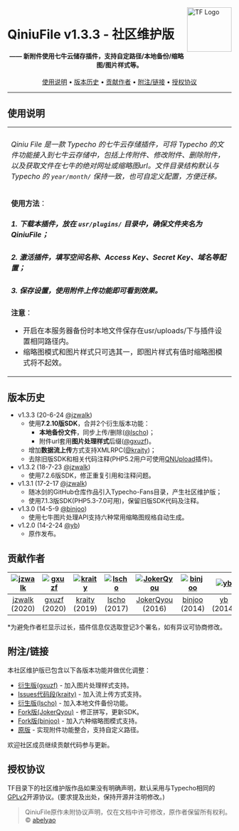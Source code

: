 <a href="https://typecho-fans.github.io">
    <img src="https://typecho-fans.github.io/text-logo.svg" alt="TF Logo" title="Typecho Fans开源作品社区" align="right" height="100" />
</a>

QiniuFile v1.3.3 - 社区维护版
======================
<h4 align="center">—— 新附件使用七牛云储存插件，支持自定路径/本地备份/缩略图/图片样式等。</h4>

<p align="center">
  <a href="#使用说明">使用说明</a> •
  <a href="#版本历史">版本历史</a> •
  <a href="#贡献作者">贡献作者</a> •
  <a href="#附注链接">附注/链接</a> •
  <a href="#授权协议">授权协议</a>
</p>

---

## 使用说明

<table>
<tr>
<td>

###### Qiniu File 是一款 Typecho 的七牛云存储插件，可将 Typecho 的文件功能接入到七牛云存储中，包括上传附件、修改附件、删除附件，以及获取文件在七牛的绝对网址或缩略图url。文件目录结构默认与 Typecho 的 `year/month/` 保持一致，也可自定义配置，方便迁移。

**使用方法**：
##### 1. 下载本插件，放在 `usr/plugins/` 目录中，确保文件夹名为 QiniuFile；
##### 2. 激活插件，填写空间名称、Access Key、Secret Key、域名等配置；
##### 3. 保存设置，使用附件上传功能即可看到效果。

**注意**：
* 开启在本服务器备份时本地文件保存在usr/uploads/下与插件设置相同路径内。
* 缩略图模式和图片样式只可选其一，即图片样式有值时缩略图模式将不起效。

</td>
</tr>
</table>

## 版本历史

 * v1.3.3 (20-6-24 [@jzwalk](https://github.com/jzwalk))
   * 使用**7.2.10版SDK**，合并2个衍生版本功能：
     * **本地备份文件**，同步上传/删除([@lscho](https://github.com/lscho))；
     * 附件url套用**图片处理样式**后缀([@gxuzf](https://github.com/gxuzf))。
   * 增加**数据流上传**方式支持XMLRPC([@kraity](https://github.com/kraity))；
   * 去除旧版SDK和相关代码注释(PHP5.2用户可使用[QNUpload](https://github.com/typecho-fans/plugins/tree/master/QNUpload)插件)。
 * v1.3.2 (18-7-23 [@jzwalk](https://github.com/jzwalk))
   * 使用7.2.6版SDK，修正重复引用和注释问题。
 * v1.3.1 (17-2-17 [@jzwalk](https://github.com/jzwalk))
   * 随冰剑的GitHub仓库作品引入Typecho-Fans目录，产生社区维护版；
   * 使用7.1.3版SDK(PHP5.3-7.0可用)，保留旧版SDK代码及注释。
 * v1.3.0 (14-5-9 [@binjoo](https://github.com/binjoo))
   * 使用七牛图片处理API支持六种常用缩略图规格自动生成。
 * v1.2.0 (14-2-24 [@yb](https://github.com/yb))
   * 原作发布。

## 贡献作者

[![jzwalk](https://avatars1.githubusercontent.com/u/252331?v=3&s=100)](https://github.com/jzwalk) | [![gxuzf](https://avatars1.githubusercontent.com/u/61103266?v=3&s=100)](https://github.com/gxuzf) | [![kraity](https://avatars1.githubusercontent.com/u/29883656?v=3&s=100)](https://github.com/kraity) | [![lscho](https://avatars1.githubusercontent.com/u/11583677?v=3&s=100)](https://github.com/lscho) | [![JokerQyou](https://avatars1.githubusercontent.com/u/1465267?v=3&s=100)](https://github.com/JokerQyou) | [![binjoo](https://avatars1.githubusercontent.com/u/219092?v=3&s=100)](https://github.com/binjoo) |[![yb](https://avatars1.githubusercontent.com/u/25887822?v=3&s=100)](https://github.com/yb)
:---:|:---:|:---:|:---:|:---:|:---:|:---:
[jzwalk](https://github.com/jzwalk) (2020) | [gxuzf](https://github.com/gxuzf) (2020) | [kraity](https://github.com/kraity) (2019) | [lscho](https://github.com/lscho) (2017) | [JokerQyou](https://github.com/JokerQyou) (2016) | [binjoo](https://github.com/binjoo) (2014) | [yb](https://github.com/yb) (2014)

*为避免作者栏显示过长，插件信息仅选取登记3个署名，如有异议可协商修改。

## 附注/链接

本社区维护版已包含以下各版本功能并做优化调整：

* [衍生版(gxuzf)](https://github.com/gxuzf/QiniuFile) - 加入图片处理样式支持。
* [Issues代码段(kraity)](https://github.com/yb/qiniu-file-for-typecho/issues/4) - 加入流上传方式支持。
* [衍生版(lscho)](https://github.com/lscho/QiniuFile_For_Typecho) - 加入本地文件备份功能。
* [Fork版(JokerQyou)](https://github.com/JokerQyou/Typecho-QiniuFile) - 修正拼写，更新SDK。
* [Fork版(binjoo)](https://github.com/binjoo/QiniuFile) - 加入六种缩略图模式支持。
* [原版](https://github.com/yb/qiniu-file-for-typecho) - 实现附件功能整合，支持自定义路径。

欢迎社区成员继续贡献代码参与更新。

## 授权协议

TF目录下的社区维护版作品如果没有明确声明，默认采用与Typecho相同的[GPLv2](https://github.com/typecho/typecho/blob/master/LICENSE.txt)开源协议。(要求提及出处，保持开源并注明修改。)

> QiniuFile原作未附协议声明，仅在文档中许可修改，原作者保留所有权利。 © [abelyao](https://github.com/yaobo)
